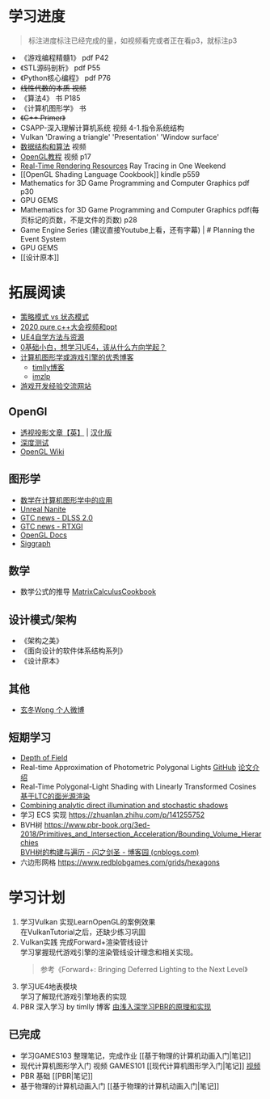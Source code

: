 # 学习进度

> 标注进度标注已经完成的量，如视频看完或者正在看p3，就标注p3

+ 《游戏编程精髓1》 pdf P42
+ 《STL源码剖析》 pdf P55
+ 《Python核心编程》 pdf P76
+ <s>线性代数的本质 视频</s>
+ 《算法4》 书 P185
+ 《计算机图形学》 书
+ <s>《C++ Primer》</s>
+ CSAPP-深入理解计算机系统 视频 4-1.指令系统结构
+ Vulkan 'Drawing a triangle' 'Presentation' 'Window surface'
+ [数据结构和算法](https://www.bilibili.com/video/BV1jt4y117KR?from=search&seid=3504744043281645991) 视频
+ [OpenGL教程](https://www.bilibili.com/video/BV1MJ411u7Bc) 视频 p17
+ [Real-Time Rendering Resources](http://www.realtimerendering.com/) Ray Tracing in One Weekend
+ [[OpenGL Shading Language Cookbook]] kindle p559
+ Mathematics for 3D Game Programming and Computer Graphics pdf p30
+ GPU GEMS
+ Mathematics for 3D Game Programming and Computer Graphics pdf(每页标记的页数，不是文件的页数) p28
+ Game Engine Series (建议直接Youtube上看，还有字幕) | # Planning the Event System
+ GPU GEMS
+ [[设计原本]]


# 拓展阅读

+ [策略模式 vs 状态模式](https://www.runoob.com/w3cnote/state-vs-strategy.html)
+ [2020 pure c++大会视频和ppt](http://purecpp.org/detail?id=2212)
+ [UE4自学方法与资源](https://zhuanlan.zhihu.com/p/89760805)
+ [0基础小白，想学习UE4，该从什么方向学起？](https://www.zhihu.com/question/364304524)
+ [计算机图形学或游戏引擎的优秀博客](https://www.zhihu.com/question/395723729/answer/2162395883)
	+ [timlly博客](https://cnblogs.com/timlly)
	+ [imzlp](https://imzlp.com)
+ [游戏开发经验交流网站](https://indienova.com/u/inspiration)

## OpenGl

+ [透视投影文章【英】](http://www.songho.ca/opengl/gl_projectionmatrix.html) |  [汉化版](https://www.cnblogs.com/leixinyue/p/11166135.html)
+ [深度测试](https://www.jianshu.com/p/82af21eda232)
+ [OpenGL Wiki](https://www.khronos.org/opengl/wiki/Main_Page)

## 图形学

+ [数学在计算机图形学中的应用](http://staff.ustc.edu.cn/~lgliu/Resources/CG/Math_for_CG_Turk_CN.htm)
+ [Unreal Nanite](https://zhuanlan.zhihu.com/p/376267968)
+ [GTC news - DLSS 2.0](https://zhuanlan.zhihu.com/p/116211994)
+ [GTC news - RTXGI](https://developer.nvidia.com/rtxgi)
+ [OpenGL Docs](https://docs.gl)
+ [Siggraph](http://advances.realtimerendering.com/)

## 数学

+ 数学公式的推导 [MatrixCalculusCookbook](https://www.math.uwaterloo.ca/~hwolkowi/matrixcookbook.pdf)

## 设计模式/架构
+ 《架构之美》
+ 《面向设计的软件体系结构系列》
+ 《设计原本》

## 其他

+ [玄冬Wong 个人微博](https://dawnarc.com/)

## 短期学习

+ [Depth of Field](https://developer.nvidia.com/gpugems/gpugems/part-iv-image-processing/chapter-23-depth-field-survey-techniques)
+ Real-time Approximation of Photometric Polygonal Lights [GitHub](https://github.com/luithefirst/rtappl) [论文介绍](https://rtappl.vrvis.at/)
+ Real-Time Polygonal-Light Shading with Linearly Transformed Cosines [基于LTC的面光源渲染](https://blog.csdn.net/qjh5606/article/details/119682254)
+ [Combining analytic direct illumination and stochastic shadows](https://research.nvidia.com/sites/default/files/pubs/2018-05_Combining-Analytic-Direct//I3D2018_combining.pdf)
+ 学习 ECS 实现 https://zhuanlan.zhihu.com/p/141255752
+ BVH树 https://www.pbr-book.org/3ed-2018/Primitives_and_Intersection_Acceleration/Bounding_Volume_Hierarchies <br> [BVH树的构建与遍历 - 闪之剑圣 - 博客园 (cnblogs.com)](https://www.cnblogs.com/wickedpriest/p/12269564.html)
+ 六边形网格 https://www.redblobgames.com/grids/hexagons

# 学习计划

1. 学习Vulkan 实现LearnOpenGL的案例效果<br>在VulkanTutorial之后，还缺少练习巩固
2. Vulkan实践 完成Forward+渲染管线设计<br>学习掌握现代游戏引擎的渲染管线设计理念和相关实现。
	> 参考《Forward+: Bringing Deferred Lighting to the Next Level》
3. 学习UE4地表模块<br>学习了解现代游戏引擎地表的实现
4. PBR 深入学习 by timlly 博客 [由浅入深学习PBR的原理和实现](https://www.cnblogs.com/timlly/p/10631718.html)

## 已完成

- 学习GAMES103 整理笔记，完成作业 [[基于物理的计算机动画入门|笔记]]
- 现代计算机图形学入门 视频 GAMES101 [[现代计算机图形学入门|笔记]] [视频](https://www.bilibili.com/video/BV1X7411F744)
- PBR 基础 [[PBR|笔记]]
- 基于物理的计算机动画入门 [[基于物理的计算机动画入门|笔记]]